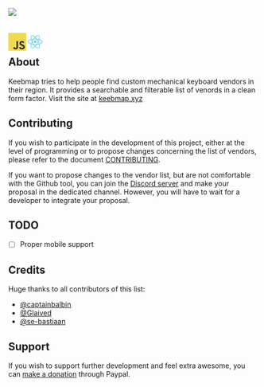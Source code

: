 ![](https://github.com/Snakeyh/Keebmap/blob/main/banner.png?raw=true)

<br />

<img align="left" alt="JavaScript" width="36px" src="https://raw.githubusercontent.com/github/explore/80688e429a7d4ef2fca1e82350fe8e3517d3494d/topics/javascript/javascript.png" />

<img align="left" alt="React" width="36px" src="https://raw.githubusercontent.com/github/explore/80688e429a7d4ef2fca1e82350fe8e3517d3494d/topics/react/react.png" />

<br />

## About

Keebmap tries to help people find custom mechanical keyboard vendors in their region. It provides a searchable and filterable list of venords in a clean form factor. Visit the site at [keebmap.xyz](https://keebmap.xyz)

## Contributing

If you wish to participate in the development of this project, either at the level of programming or to propose changes concerning the list of vendors, please refer to the document [CONTRIBUTING](CONTRIBUTING.md).

If you want to propose changes to the vendor list, but are not comfortable with the Github tool, you can join the [Discord server](https://discord.gg/AxSjtYAHun) and make your proposal in the dedicated channel. However, you will have to wait for a developer to integrate your proposal.

## TODO

- [ ] Proper mobile support

## Credits

Huge thanks to all contributors of this list:

- [@captainbalbin](https://github.com/captainbalbin)
- [@Glaived](https://github.com/Glaived)
- [@se-bastiaan](https://github.com/se-bastiaan)

## Support

If you wish to support further development and feel extra awesome, you can [make a donation](https://paypal.me/keebmap) through Paypal.
